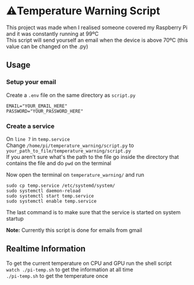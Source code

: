# :warning:Temperature Warning Script  
This project was made when I realised someone covered my Raspberry Pi and it was constantly running at 99ºC  
This script will send yourself an email when the device is above 70ºC (this value can be changed on the .py)

## Usage
### Setup your email
Create a `.env` file on the same directory as `script.py`
```
EMAIL="YOUR_EMAIL_HERE"
PASSWORD="YOUR_PASSWORD_HERE"
```

### Create a service
On `line 7` in `temp.service`  
Change `/home/pi/temperature_warning/script.py` to `your_path_to_file/temperature_warning/script.py`  
If you aren't sure what's the path to the file go inside the directory that contains the file and do `pwd` on the terminal  

Now open the terminal on `temperature_warning/` and run  
```
sudo cp temp.service /etc/systemd/system/
sudo systemctl daemon-reload
sudo systemctl start temp.service 
sudo systemctl enable temp.service
```
The last command is to make sure that the service is started on system startup

**Note:** Currently this script is done for emails from gmail

## Realtime Information
To get the current temperature on CPU and GPU run the shell script  
`watch ./pi-temp.sh` to get the information at all time  
`./pi-temp.sh` to get the temperature once  
